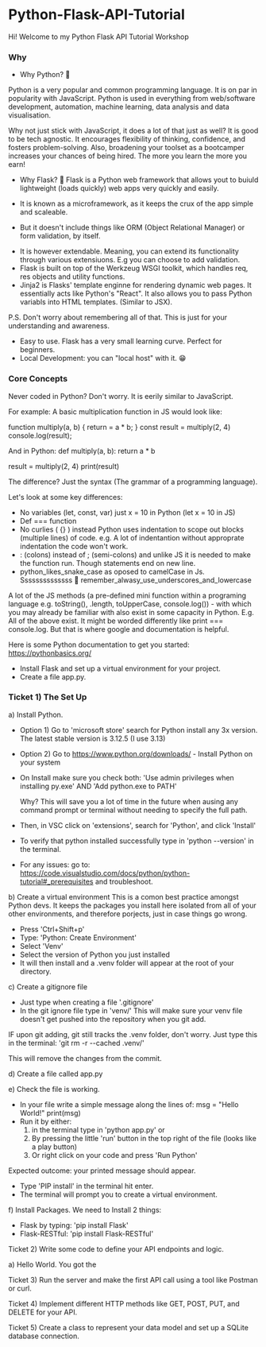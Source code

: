 # Python-Flask-API-Tutorial

Hi! Welcome to my Python Flask API Tutorial Workshop

### Why

- Why Python? 🐍

Python is a very popular and common programming language. It is on par in popularity with JavaScript.
Python is used in everything from web/software development, automation, machine learning, data analysis and data visualisation.

Why not just stick with JavaScript, it does a lot of that just as well?
It is good to be tech agnostic. It encourages flexibility of thinking, confidence, and fosters problem-solving.
Also, broadening your toolset as a bootcamper increases your chances of being hired. The more you learn the more you earn!

- Why Flask? 🧪
  Flask is a Python web framework that allows yout to buiuld lightweight (loads quickly) web apps very quickly and easily.

* It is known as a microframework, as it keeps the crux of the app simple and scaleable.

- But it doesn't include things like ORM (Object Relational Manager) or form validation, by itself.

* It is however extendable. Meaning, you can extend its functionality through various extensiuons. E.g you can choose to add validation.
* Flask is built on top of the Werkzeug WSGI toolkit, which handles req, res objects and utility functions.
* Jinja2 is Flasks' template enginne for rendering dynamic web pages. It essentially acts like Python's "React". It also allows you to pass Python variabls into HTML templates. (Similar to JSX).

P.S. Don't worry about remembering all of that. This is just for your understanding and awareness.

- Easy to use. Flask has a very small learning curve. Perfect for beginners.
- Local Development: you can "local host" with it. 😁

### Core Concepts ###

Never coded in Python? Don't worry. It is eerily similar to JavaScript.

For example:
A basic multiplication function in JS would look like:

function multiply(a, b) {
return = a \* b;
}
const result = multiply(2, 4)
console.log(result);

And in Python:
def multiply(a, b):
return a \* b

result = multiply(2, 4)
print(result)

The difference? Just the syntax (The grammar of a programming language).

Let's look at some key differences:

- No variables (let, const, var)
  just x = 10 in Python (let x = 10 in JS)
- Def === function
- No curlies ( {} )
  instead Python uses indentation to scope out blocks (multiple lines) of code.
  e.g.
  A lot of indentantion
  without approprate indentation
  the code
  won't work.
- : (colons) instead of ; (semi-colons)
  and unlike JS it is needed to make the function run. Though statements end on new line.
- python_likes_snake_case as oposed to camelCase in Js.
  Ssssssssssssss 🐍
  remember_alwasy_use_underscores_and_lowercase

A lot of the JS methods (a pre-defined mini function within a programing language e.g. toString(), .length, toUpperCase, console.log()) - with which you may already be familiar with also exist in some capacity in Python.
E.g. All of the above exist. It might be worded differently like print === console.log.
But that is where google and documentation is helpful.

Here is some Python documentation to get you started:
https://pythonbasics.org/

- Install Flask and set up a virtual environment for your project.
- Create a file app.py.

### Ticket 1) The Set Up

a) Install Python.

- Option 1) Go to 'microsoft store' search for Python install any 3x version. The latest stable version is 3.12.5 (I use 3.13)
- Option 2) Go to https://www.python.org/downloads/ - Install Python on your system
- On Install make sure you check both:
  'Use admin privileges when installing py.exe' AND
  'Add python.exe to PATH'

  Why?
  This will save you a lot of time in the future when ausing any command prompt or terminal without needing to specify the full path.

- Then, in VSC click on 'extensions', search for 'Python', and click 'Install'

- To verify that python installed successfully type in 'python --version' in the terminal.

- For any issues: go to: https://code.visualstudio.com/docs/python/python-tutorial#_prerequisites and troubleshoot.

b) Create a virtual environment
This is a comon best practice amongst Python devs. It keeps the packages you install here isolated from all of your other environments, and therefore porjects, just in case things go wrong.

- Press 'Ctrl+Shift+p'
- Type: 'Python: Create Environment'
- Select 'Venv'
- Select the version of Python you just installed
- It will then install and a .venv folder will appear at the root of your directory.

c) Create a gitignore file

- Just type when creating a file '.gitignore'
- In the git ignore file type in 'venv/'
  This will make sure your venv file doesn't get pushed into the repository when you git add.

IF upon git adding, git still tracks the .venv folder, don't worry. Just type this in the terminal:
'git rm -r --cached .venv/'

This will remove the changes from the commit.

d) Create a file called app.py

e) Check the file is working.

- In your file write a simple message along the lines of:
  msg = "Hello World!"
  print(msg)
- Run it by either:
  1. in the terminal type in 'python app.py' or
  2. By pressing the little 'run' button in the top right of the file (looks like a play button)
  3. Or right click on your code and press 'Run Python'

Expected outcome: your printed message should appear.

- Type 'PIP install' in the terminal hit enter.
- The terminal will prompt you to create a virtual environment.

f) Install Packages.
We need to Install 2 things:

- Flask by typing: 'pip install Flask'
- Flask-RESTful: 'pip install Flask-RESTful'

Ticket 2)
Write some code to define your API endpoints and logic.

a) Hello World.
You got the 

Ticket 3) Run the server and make the first API call using a tool like Postman or curl.

Ticket 4) Implement different HTTP methods like GET, POST, PUT, and DELETE for your API.

Ticket 5) Create a class to represent your data model and set up a SQLite database connection.
